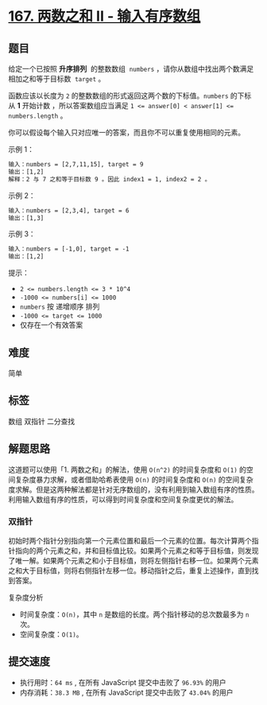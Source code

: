 # [167. 两数之和 II - 输入有序数组](https://leetcode-cn.com/problems/two-sum-ii-input-array-is-sorted/)

## 题目

给定一个已按照 **升序排列**  的整数数组  `numbers` ，请你从数组中找出两个数满足相加之和等于目标数  `target` 。

函数应该以长度为 `2` 的整数数组的形式返回这两个数的下标值。`numbers` 的下标 从 **1** 开始计数 ，所以答案数组应当满足 `1 <= answer[0] < answer[1] <= numbers.length` 。

你可以假设每个输入只对应唯一的答案，而且你不可以重复使用相同的元素。

示例 1：

```txt
输入：numbers = [2,7,11,15], target = 9
输出：[1,2]
解释：2 与 7 之和等于目标数 9 。因此 index1 = 1, index2 = 2 。
```

示例 2：

```txt
输入：numbers = [2,3,4], target = 6
输出：[1,3]
```

示例 3：

```txt
输入：numbers = [-1,0], target = -1
输出：[1,2]
```

提示：

- `2 <= numbers.length <= 3 * 10^4`
- `-1000 <= numbers[i] <= 1000`
- `numbers` 按 递增顺序 排列
- `-1000 <= target <= 1000`
- 仅存在一个有效答案

## 难度

简单

## 标签

数组 双指针 二分查找

## 解题思路

这道题可以使用「1. 两数之和」的解法，使用 `O(n^2)` 的时间复杂度和 `O(1)` 的空间复杂度暴力求解，或者借助哈希表使用 `O(n)` 的时间复杂度和 `O(n)` 的空间复杂度求解。但是这两种解法都是针对无序数组的，没有利用到输入数组有序的性质。利用输入数组有序的性质，可以得到时间复杂度和空间复杂度更优的解法。

### 双指针

初始时两个指针分别指向第一个元素位置和最后一个元素的位置。每次计算两个指针指向的两个元素之和，并和目标值比较。如果两个元素之和等于目标值，则发现了唯一解。如果两个元素之和小于目标值，则将左侧指针右移一位。如果两个元素之和大于目标值，则将右侧指针左移一位。移动指针之后，重复上述操作，直到找到答案。

复杂度分析

- 时间复杂度：`O(n)`，其中 `n` 是数组的长度。两个指针移动的总次数最多为 `n` 次。
- 空间复杂度：`O(1)`。

## 提交速度

- 执行用时：`64 ms` , 在所有 JavaScript 提交中击败了 `96.93%` 的用户
- 内存消耗：`38.3 MB` , 在所有 JavaScript 提交中击败了 `43.04%` 的用户
